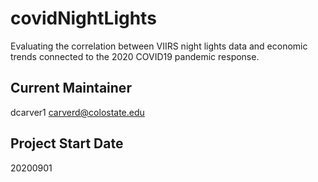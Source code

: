# covidNightLights

Evaluating the correlation between VIIRS night lights data and economic trends connected to the 2020 COVID19 pandemic response.

## Current Maintainer
dcarver1
carverd@colostate.edu

## Project Start Date
20200901
